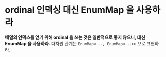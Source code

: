 # ordinal 인덱싱 대신 EnumMap 을 사용하라

__배열의 인덱스를 얻기 위해 ordinal 을 쓰는 것은 일반적으로 좋지 않으니, 대신 EnumMap 을 사용하라.__ 다차원 관계는 `EnumMap<..., EnumMap<...>>` 으로 표현하라.
